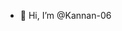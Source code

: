 - 👋 Hi, I’m @Kannan-06  

<!---
Kannan-06/Kannan-06 is a ✨ special ✨ repository because its `README.md` (this file) appears on your GitHub profile.
You can click the Preview link to take a look at your changes.
--->

